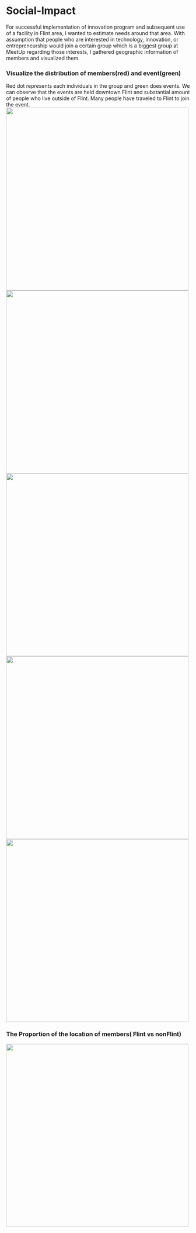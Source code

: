 # Social-Impact
For successful implementation of innovation program and subsequent use of a facility in Flint area, I wanted to estimate needs around that area. With assumption that people who are interested in technology, innovation, or entrepreneurship would join a certain group which is a biggest group at MeetUp regarding those interests, I gathered geographic information of members and visualized them. 

### Visualize the distribution of members(red) and event(green)
Red dot represents each individuals in the group and green does events. We can observe that the events are held downtown Flint and substantial amount of people who live outside of Flint. Many people have traveled to Flint to join the event. 
<img src="https://cloud.githubusercontent.com/assets/24194372/23112786/2123d82a-f701-11e6-80f1-21f46560a685.jpg" width="500">
<img src="https://cloud.githubusercontent.com/assets/24194372/23112791/2b6bc2d4-f701-11e6-882b-f205da4f03a0.jpg" width="500">
<img src="https://cloud.githubusercontent.com/assets/24194372/23112794/2d62d096-f701-11e6-9afb-893c5d7070b3.jpg" width="500">
<img src="https://cloud.githubusercontent.com/assets/24194372/23112795/30539b64-f701-11e6-94a0-76a20d41e91c.jpg" width="500">
<img src="https://cloud.githubusercontent.com/assets/24194372/23112796/323440f0-f701-11e6-95de-cd8dd2272cc6.jpg" width="500">

### The Proportion of the location of members( Flint vs nonFlint)
<img src="https://cloud.githubusercontent.com/assets/24194372/23112800/34fca584-f701-11e6-8c10-c66e8d0d6f05.png" width="500">

